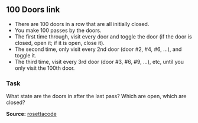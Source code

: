 ## 100 Doors link 
- There are 100 doors in a row that are all initially closed.
- You make 100 passes by the doors.
- The first time through, visit every door and toggle the door (if the door is closed, open it; if it is open, close it).
- The second time, only visit every 2nd door (door #2, #4, #6, ...), and toggle it.
- The third time, visit every 3rd door (door #3, #6, #9, ...), etc, until you only visit the 100th door.
### Task
What state are the doors in after the last pass? Which are open, which are closed?

**Source:** [rosettacode](http://rosettacode.org/wiki/100_doors)